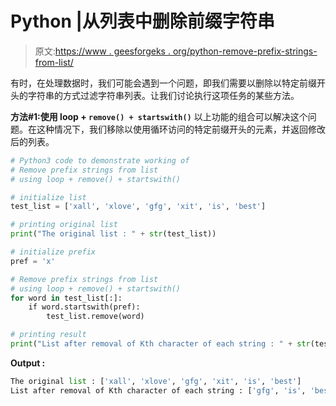 # Python |从列表中删除前缀字符串

> 原文:[https://www . geesforgeks . org/python-remove-prefix-strings-from-list/](https://www.geeksforgeeks.org/python-remove-prefix-strings-from-list/)

有时，在处理数据时，我们可能会遇到一个问题，即我们需要以删除以特定前缀开头的字符串的方式过滤字符串列表。让我们讨论执行这项任务的某些方法。

**方法#1:使用 loop + `remove() + startswith()`**
以上功能的组合可以解决这个问题。在这种情况下，我们移除以使用循环访问的特定前缀开头的元素，并返回修改后的列表。

```py
# Python3 code to demonstrate working of
# Remove prefix strings from list
# using loop + remove() + startswith()

# initialize list 
test_list = ['xall', 'xlove', 'gfg', 'xit', 'is', 'best']

# printing original list 
print("The original list : " + str(test_list))

# initialize prefix 
pref = 'x'

# Remove prefix strings from list
# using loop + remove() + startswith()
for word in test_list[:]:
    if word.startswith(pref):
        test_list.remove(word)

# printing result
print("List after removal of Kth character of each string : " + str(test_list))
```

**Output :**

```py
The original list : ['xall', 'xlove', 'gfg', 'xit', 'is', 'best']
List after removal of Kth character of each string : ['gfg', 'is', 'best']

```